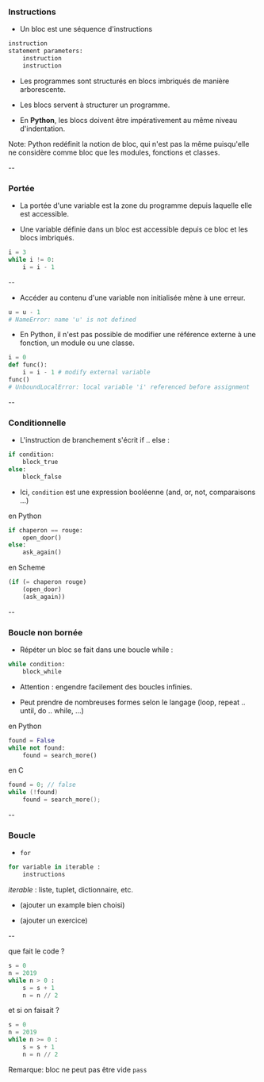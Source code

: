 ### Instructions

- Un <span class='strong'>bloc</span> est une séquence d'instructions

```python
instruction
statement parameters:
    instruction
    instruction
```

- Les programmes sont structurés en blocs imbriqués de manière arborescente.

- Les blocs servent à structurer un programme.

- En **Python**, les blocs doivent être impérativement au même niveau
  d'indentation.

Note: Python redéfinit la notion de bloc, qui n'est pas la même puisqu'elle ne considère comme bloc que les modules, fonctions et classes.

--

### Portée

- La <span class='strong'>portée</span> d'une variable est la zone du programme depuis
  laquelle elle est accessible.

- Une variable définie dans un bloc est accessible depuis ce bloc et
  les blocs imbriqués.

```python
i = 3
while i != 0:
    i = i - 1
```

--

- Accéder au contenu d'une variable non initialisée mène à une erreur.

```python
u = u - 1
# NameError: name 'u' is not defined
```

- En Python, il n'est pas possible de modifier une référence externe à
  une fonction, un module ou une classe.

```python
i = 0
def func():
    i = i - 1 # modify external variable
func()
# UnboundLocalError: local variable 'i' referenced before assignment
```


--

### Conditionnelle

- L'instruction de branchement s'écrit <span class='strong'>if .. else</span> :

```python
if condition:
    block_true
else:
    block_false
```

- Ici, `condition` est une expression booléenne (and, or, not,
comparaisons ...)

<div class='float2'>

en Python  <!-- .element: class="title" -->
```python
if chaperon == rouge:
    open_door()
else:
    ask_again()
```

</div>
<div class='float2'>

en Scheme  <!-- .element: class="title" -->
```scheme
(if (= chaperon rouge)
    (open_door)
    (ask_again))
```

</div>

--

### Boucle non bornée

- Répéter un bloc se fait dans une boucle <span class='strong'>while</span>&nbsp;:

```python
while condition:
    block_while
```

- Attention : engendre facilement des boucles infinies.

- Peut prendre de nombreuses formes selon le langage (loop, repeat .. until, do .. while, ...)

<div class='float2'>

en Python  <!-- .element: class="title" -->
```python
found = False
while not found:
    found = search_more()
```

</div>
<div class='float2'>

en C  <!-- .element: class="title" -->
```c
found = 0; // false
while (!found)
    found = search_more();
```

</div>


--

### Boucle

- `for`

```python
for variable in iterable :
    instructions
```

*iterable* : liste, tuplet, dictionnaire, etc.

- (ajouter un example bien choisi)

- (ajouter un exercice)


--

<div class='float2'>

que fait le code ?  <!-- .element: class="title" -->
```python
s = 0
n = 2019
while n > 0 :
    s = s + 1
    n = n // 2
```

</div>
<div class='float2'>

et si on faisait ?  <!-- .element: class="title fragment" data-fragment-index="1" -->
```python
s = 0
n = 2019
while n >= 0 :
    s = s + 1
    n = n // 2
```
<!-- .element: class="fragment" data-fragment-index="1" -->

</div>


Remarque: bloc ne peut pas être vide `pass`
